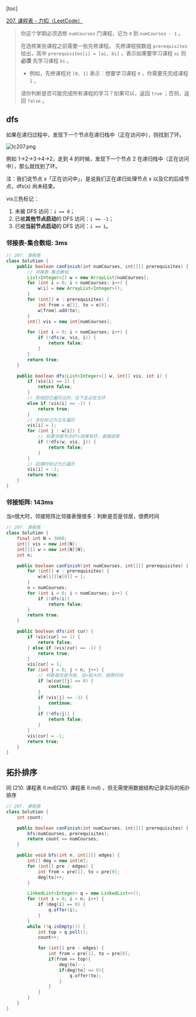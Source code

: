 [toc]



[207. 课程表 - 力扣（LeetCode）](https://leetcode.cn/problems/course-schedule/solutions/18806/course-schedule-tuo-bu-pai-xu-bfsdfsliang-chong-fa/?utm_source=LCUS&utm_medium=ip_redirect&utm_campaign=transfer2china)

> 你这个学期必须选修 `numCourses` 门课程，记为 `0` 到 `numCourses - 1` 。
>
> 在选修某些课程之前需要一些先修课程。 先修课程按数组 `prerequisites` 给出，其中 `prerequisites[i] = [ai, bi]` ，表示如果要学习课程 `ai` 则 **必须** 先学习课程 `bi` 。
>
> - 例如，先修课程对 `[0, 1]` 表示：想要学习课程 `0` ，你需要先完成课程 `1` 。
>
> 请你判断是否可能完成所有课程的学习？如果可以，返回 `true` ；否则，返回 `false` 。



## dfs

如果在递归过程中，发现下一个节点在递归栈中（正在访问中），则找到了环。

![lc207.png](https://pic.leetcode.cn/1731932427-qCTQYV-lc207.png)

例如 1→2→3→4→2，走到 4 的时候，发现下一个节点 2 在递归栈中（正在访问中），那么就找到了环。

注：我们说节点 x「正在访问中」，是说我们正在递归处理节点 x 以及它的后续节点，dfs(x) 尚未结束。



vis三色标记：

1. 未被 DFS 访问：`i == 0`；
2. 已被**其他节点启动**的 DFS 访问：`i == -1`；
3. 已被**当前节点启动**的 DFS 访问：`i == 1`。






### 邻接表-集合数组: 3ms

```java
// 207. 课程表
class Solution {
    public boolean canFinish(int numCourses, int[][] prerequisites) {
        // 邻接表-集合数组
        List<Integer>[] w = new ArrayList[numCourses];
        for (int i = 0; i < numCourses; i++) {
            w[i] = new ArrayList<Integer>();
        }
        for (int[] e : prerequisites) {
            int from = e[1], to = e[0];
            w[from].add(to);
        }
        int[] vis = new int[numCourses];

        for (int i = 0; i < numCourses; i++) {
            if (!dfs(w, vis, i)) {
                return false;
            }
        }
        return true;
    }

    public boolean dfs(List<Integer>[] w, int[] vis, int i) {
        if (vis[i] == 1) {
            return false;
        } 
        // 其他回已遍历过的，往下走必定无环
        else if (vis[i] == -1) {
            return true;
        }
        // 本轮标记为正在遍历
        vis[i] = 1;
        for (int j : w[i]) {
            // 如果邻居节点dfs结果有环，直接结束
            if (!dfs(w, vis, j)) {
                return false;
            }
        }
        // 回溯时标记为已遍历
        vis[i] = -1;
        return true;
    }
}
```
### 邻接矩阵: 143ms

当n很大时，邻接矩阵比邻接表慢很多：判断是否是邻居，很费时间

```java
// 207. 课程表
class Solution {
    final int N = 3000;
    int[] vis = new int[N];
    int[][] w = new int[N][N];
    int n;

    public boolean canFinish(int numCourses, int[][] prerequisites) {
        for (int[] e : prerequisites) {
            w[e[1]][e[0]] = 1;
        }
        n = numCourses;
        for (int i = 0; i < numCourses; i++) {
            if (!dfs(i))
                return false;
        }
        return true;
    }

    public boolean dfs(int cur) {
        if (vis[cur] == 1) {
            return false;
        } else if (vis[cur] == -1) {
            return true;
        }
        vis[cur] = 1;
        for (int j = 0; j < n; j++) {
            // 判断是否是邻居，当n很大时，很费时间
            if (w[cur][j] == 0) {
                continue;
            }
            if (vis[j] == -1) {
                continue;
            }
            if (!dfs(j)) {
                return false;
            }
        }
        vis[cur] = -1;
        return true;
    }
}
```

## 拓扑排序

同 [210. 课程表 II.md](210. 课程表 II.md) ，但无需使用数据结构记录实际的拓扑排序

```java
// 207. 课程表
class Solution {
    int count;

    public boolean canFinish(int numCourses, int[][] prerequisites) {
        bfs(numCourses, prerequisites);
        return count == numCourses;
    }

    public void bfs(int n, int[][] edges) {
        int[] deg = new int[n];
        for (int[] pre : edges) {
            int from = pre[1], to = pre[0];
            deg[to]++;
        }

        LinkedList<Integer> q = new LinkedList<>();
        for (int i = 0; i < n; i++) {
            if (deg[i] == 0) {
                q.offer(i);
            }
        }
        while (!q.isEmpty()) {
            int top = q.poll();
            count++;

            for (int[] pre : edges) {
                int from = pre[1], to = pre[0];
                if(from == top){
                    deg[to]--;
                    if(deg[to] == 0){
                        q.offer(to);
                    }
                }
            }
        }
    }
}
```


